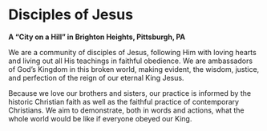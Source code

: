 # Disciples of Jesus
**A “City on a Hill” in Brighton Heights, Pittsburgh, PA**


We are a community of disciples of Jesus, following Him with loving hearts
and living out all His teachings in faithful obedience.
We are ambassadors of God’s Kingdom in this broken world, making evident,
the wisdom, justice, and perfection of the reign of our eternal King Jesus.


Because we love our brothers and sisters,
our practice is informed by the historic Christian faith as well as the
faithful practice of contemporary Christians.  We aim to demonstrate,
both in words and actions, what the whole world would be like if
everyone obeyed our King.

